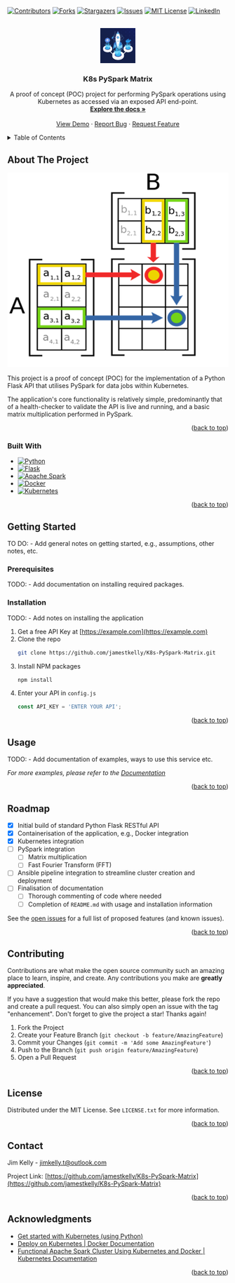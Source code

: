 <a name="readme-top"></a>

<!-- PROJECT SHIELDS -->
[![Contributors][contributors-shield]][contributors-url]
[![Forks][forks-shield]][forks-url]
[![Stargazers][stars-shield]][stars-url]
[![Issues][issues-shield]][issues-url]
[![MIT License][license-shield]][license-url]
[![LinkedIn][linkedin-shield]][linkedin-url]

<!-- PROJECT LOGO -->
<br />
<div align="center">
  <a href="https://github.com/jamestkelly/K8s-PySpark-Matrix">
    <img src="resources/img/k8s-pyspark-logo.png" alt="Logo" width="80" height="80">
  </a>

<h3 align="center">K8s PySpark Matrix</h3>

  <p align="center">
    A proof of concept (POC) project for performing PySpark operations using Kubernetes as accessed via an exposed API end-point.
    <br />
    <a href="https://github.com/jamestkelly/K8s-PySpark-Matrix"><strong>Explore the docs »</strong></a>
    <br />
    <br />
    <a href="https://github.com/jamestkelly/K8s-PySpark-Matrix">View Demo</a>
    ·
    <a href="https://github.com/jamestkelly/K8s-PySpark-Matrix/issues">Report Bug</a>
    ·
    <a href="https://github.com/jamestkelly/K8s-PySpark-Matrix/issues">Request Feature</a>
  </p>
</div>



<!-- TABLE OF CONTENTS -->
<details>
  <summary>Table of Contents</summary>
  <ol>
    <li>
      <a href="#about-the-project">About The Project</a>
      <ul>
        <li><a href="#built-with">Built With</a></li>
      </ul>
    </li>
    <li>
      <a href="#getting-started">Getting Started</a>
      <ul>
        <li><a href="#prerequisites">Prerequisites</a></li>
        <li><a href="#installation">Installation</a></li>
      </ul>
    </li>
    <li><a href="#usage">Usage</a></li>
    <li><a href="#roadmap">Roadmap</a></li>
    <li><a href="#contributing">Contributing</a></li>
    <li><a href="#license">License</a></li>
    <li><a href="#contact">Contact</a></li>
    <li><a href="#acknowledgments">Acknowledgments</a></li>
  </ol>
</details>



<!-- ABOUT THE PROJECT -->
## About The Project

[![Product Name Screen Shot][product-screenshot]](https://example.com)

This project is a proof of concept (POC) for the implementation of a Python Flask API that utilises PySpark for data jobs within Kubernetes.

The application's core functionality is relatively simple, predominantly that of a health-checker to validate the API is live and running, and a basic matrix multiplication performed in PySpark.

<p align="right">(<a href="#readme-top">back to top</a>)</p>

### Built With

* [![Python][Python.org]][Python-url]
* [![Flask][Flask.io]][Flask-url]
* [![Apache Spark][ApacheSpark.org]][ApacheSpark-url]
* [![Docker][Docker.com]][Docker-url]
* [![Kubernetes][Kubernetes.io]][Kubernetes-url]

<p align="right">(<a href="#readme-top">back to top</a>)</p>

<!-- GETTING STARTED -->
## Getting Started

TO DO:
    - Add general notes on getting started, e.g., assumptions, other notes, etc.

### Prerequisites

TODO:
    - Add documentation on installing required packages.

### Installation

TODO:
    - Add notes on installing the application

1. Get a free API Key at [https://example.com](https://example.com)
2. Clone the repo
   ```sh
   git clone https://github.com/jamestkelly/K8s-PySpark-Matrix.git
   ```
3. Install NPM packages
   ```sh
   npm install
   ```
4. Enter your API in `config.js`
   ```js
   const API_KEY = 'ENTER YOUR API';
   ```

<p align="right">(<a href="#readme-top">back to top</a>)</p>

<!-- USAGE EXAMPLES -->
## Usage

TODO:
    - Add documentation of examples, ways to use this service etc.

_For more examples, please refer to the [Documentation](https://example.com)_

<p align="right">(<a href="#readme-top">back to top</a>)</p>

<!-- ROADMAP -->
## Roadmap

- [X] Initial build of standard Python Flask RESTful API
- [X] Containerisation of the application, e.g., Docker integration
- [X] Kubernetes integration
- [ ] PySpark integration
    - [ ] Matrix multiplication
    - [ ] Fast Fourier Transform (FFT)
- [ ] Ansible pipeline integration to streamline cluster creation and deployment
- [ ] Finalisation of documentation
  - [ ] Thorough commenting of code where needed
  - [ ] Completion of `README.md` with usage and installation information

See the [open issues](https://github.com/jamestkelly/K8s-PySpark-Matrix/issues) for a full list of proposed features (and known issues).

<p align="right">(<a href="#readme-top">back to top</a>)</p>

<!-- CONTRIBUTING -->
## Contributing

Contributions are what make the open source community such an amazing place to learn, inspire, and create. Any contributions you make are **greatly appreciated**.

If you have a suggestion that would make this better, please fork the repo and create a pull request. You can also simply open an issue with the tag "enhancement".
Don't forget to give the project a star! Thanks again!

1. Fork the Project
2. Create your Feature Branch (`git checkout -b feature/AmazingFeature`)
3. Commit your Changes (`git commit -m 'Add some AmazingFeature'`)
4. Push to the Branch (`git push origin feature/AmazingFeature`)
5. Open a Pull Request

<p align="right">(<a href="#readme-top">back to top</a>)</p>

<!-- LICENSE -->
## License

Distributed under the MIT License. See `LICENSE.txt` for more information.

<p align="right">(<a href="#readme-top">back to top</a>)</p>

<!-- CONTACT -->
## Contact

Jim Kelly - jimkelly.t@outlook.com

Project Link: [https://github.com/jamestkelly/K8s-PySpark-Matrix](https://github.com/jamestkelly/K8s-PySpark-Matrix)

<p align="right">(<a href="#readme-top">back to top</a>)</p>

<!-- ACKNOWLEDGMENTS -->
## Acknowledgments

* [Get started with Kubernetes (using Python)](https://kubernetes.io/blog/2019/07/23/get-started-with-kubernetes-using-python/)
* [Deploy on Kubernetes | Docker Documentation](https://docs.docker.com/desktop/kubernetes/)
* [Functional Apache Spark Cluster Using Kubernetes and Docker | Kubernetes Documentation](https://github.com/kubernetes/examples/blob/master/staging/spark/README.md)

<p align="right">(<a href="#readme-top">back to top</a>)</p>

<!-- MARKDOWN LINKS & IMAGES -->
<!-- Shields taken from https://ileriayo.github.io/markdown-badges/ -->
[contributors-shield]: https://img.shields.io/github/contributors/jamestkelly/K8s-PySpark-Matrix.svg?style=for-the-badge
[contributors-url]: https://github.com/jamestkelly/K8s-PySpark-Matrix/graphs/contributors
[forks-shield]: https://img.shields.io/github/forks/jamestkelly/K8s-PySpark-Matrix.svg?style=for-the-badge
[forks-url]: https://github.com/jamestkelly/K8s-PySpark-Matrix/network/members
[stars-shield]: https://img.shields.io/github/stars/jamestkelly/K8s-PySpark-Matrix.svg?style=for-the-badge
[stars-url]: https://github.com/jamestkelly/K8s-PySpark-Matrix/stargazers
[issues-shield]: https://img.shields.io/github/issues/jamestkelly/K8s-PySpark-Matrix.svg?style=for-the-badge
[issues-url]: https://github.com/jamestkelly/K8s-PySpark-Matrix/issues
[license-shield]: https://img.shields.io/github/license/jamestkelly/K8s-PySpark-Matrix.svg?style=for-the-badge
[license-url]: https://github.com/jamestkelly/K8s-PySpark-Matrix/blob/master/LICENSE.txt
[linkedin-shield]: https://img.shields.io/badge/-LinkedIn-black.svg?style=for-the-badge&logo=linkedin&colorB=555
[linkedin-url]: https://linkedin.com/in/jimkellyt
[product-screenshot]: resources/img/matrix_multiplication.png
[Python.org]: https://img.shields.io/badge/Python-3776AB?style=for-the-badge&logo=python&logoColor=white
[Python-url]: https://www.python.org
[Kubernetes.io]:https://img.shields.io/badge/kubernetes-%23326ce5.svg?style=for-the-badge&logo=kubernetes&logoColor=white
[Kubernetes-url]:https://kubernetes.io
[Docker.com]:https://img.shields.io/badge/docker-%230db7ed.svg?style=for-the-badge&logo=docker&logoColor=white
[Docker-url]:https://www.docker.com
[Flask.io]:https://img.shields.io/badge/flask-%23000.svg?style=for-the-badge&logo=flask&logoColor=white
[Flask-url]:https://flask.palletsprojects.com/en/2.3.x/
[ApacheSpark.org]:https://img.shields.io/badge/Apache%20Spark-FDEE21?style=flat-square&logo=apachespark&logoColor=black
[ApacheSpark-url]:https://spark.apache.org
